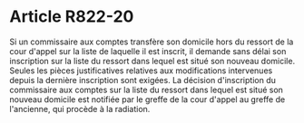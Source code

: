 # Article R822-20

Si un commissaire aux comptes transfère son domicile hors du ressort de la cour d'appel sur la liste de laquelle il est inscrit, il demande sans délai son inscription sur la liste du ressort dans lequel est situé son nouveau domicile.   Seules les pièces justificatives relatives aux modifications intervenues depuis la dernière inscription sont exigées.   La décision d'inscription du commissaire aux comptes sur la liste du ressort dans lequel est situé son nouveau domicile est notifiée par le greffe de la cour d'appel au greffe de l'ancienne, qui procède à la radiation.